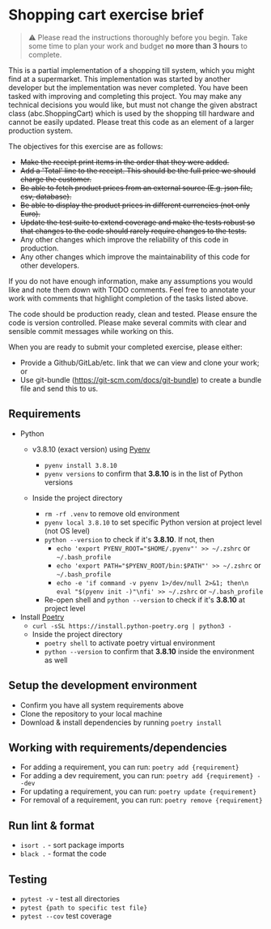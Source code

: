 # Shopping cart exercise brief

> ⚠ Please read the instructions thoroughly before you begin. Take some time to plan your work and budget **no more than 3 hours** to complete.

This is a partial implementation of a shopping till system, which you might find at a supermarket.
This implementation was started by another developer but the implementation was never completed. You have been tasked with improving and completing this project.
You may make any technical decisions you would like, but must not change the given abstract class (abc.ShoppingCart) which is used by the shopping till hardware and cannot be easily updated.
Please treat this code as an element of a larger production system.

The objectives for this exercise are as follows:
- ~~Make the receipt print items in the order that they were added.~~
- ~~Add a 'Total' line to the receipt. This should be the full price we should charge the customer.~~
- ~~Be able to fetch product prices from an external source (E.g. json file, csv, database).~~
- ~~Be able to display the product prices in different currencies (not only Euro).~~
- ~~Update the test suite to extend coverage and make the tests robust so that changes to the code should rarely require changes to the tests.~~
- Any other changes which improve the reliability of this code in production.
- Any other changes which improve the maintainability of this code for other developers.

If you do not have enough information, make any assumptions you would like and note them down with TODO comments. Feel free to annotate your work with comments that highlight completion of the tasks listed above.

The code should be production ready, clean and tested. Please ensure the code is version controlled. Please make several commits with clear and sensible commit messages while working on this.

When you are ready to submit your completed exercise, please either:
- Provide a Github/GitLab/etc. link that we can view and clone your work; or
- Use git-bundle (https://git-scm.com/docs/git-bundle) to create a bundle file and send this to us.



## Requirements
* Python
  *  v3.8.10 (exact version) using [Pyenv](https://github.com/pyenv/pyenv)

      * `pyenv install 3.8.10`
      * `pyenv versions` to confirm that **3.8.10** is in the list of Python versions
  * Inside the project directory
      * `rm -rf .venv` to remove old environment
      * `pyenv local 3.8.10` to set specific Python version at project level (not OS level)
      * `python --version` to check if it's **3.8.10**. If not, then
          * `echo 'export PYENV_ROOT="$HOME/.pyenv"' >> ~/.zshrc` or `~/.bash_profile`
          * `echo 'export PATH="$PYENV_ROOT/bin:$PATH"' >> ~/.zshrc` or `~/.bash_profile`
          * `echo -e 'if command -v pyenv 1>/dev/null 2>&1; then\n  eval "$(pyenv init -)"\nfi' >> ~/.zshrc` or `~/.bash_profile`
      * Re-open shell and `python --version` to check if it's **3.8.10** at project level
* Install [Poetry](https://python-poetry.org/docs/)
  * `curl -sSL https://install.python-poetry.org | python3 -`
  * Inside the project directory
      * `poetry shell` to activate poetry virtual environment
      * `python --version` to confirm that **3.8.10** inside the environment as well

## Setup the development environment
* Confirm you have all system requirements above
* Clone the repository to your local machine
* Download & install dependencies by running `poetry install`

## Working with requirements/dependencies
 - For adding a requirement, you can run: `poetry add {requirement}`
 - For adding a dev requirement, you can run: `poetry add {requirement} --dev`
 - For updating a requirement, you can run: `poetry update {requirement}`
 - For removal of a requirement, you can run: `poetry remove {requirement}`

## Run lint & format
- `isort .` - sort package imports
- `black .` - format the code
## Testing
- `pytest -v` - test all directories
- `pytest {path to specific test file}`
- `pytest --cov` test coverage